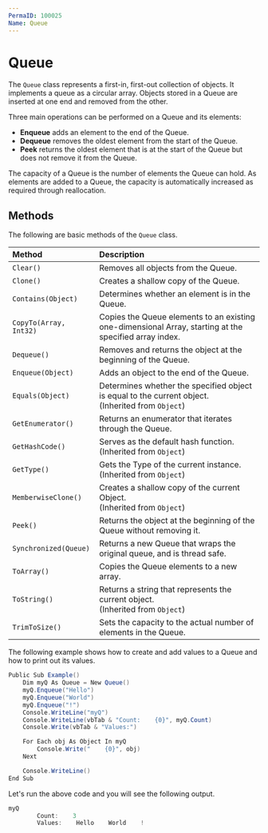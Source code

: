 ```yaml
---
PermaID: 100025
Name: Queue
---
```


# Queue

The `Queue` class represents a first-in, first-out collection of objects. It implements a queue as a circular array. Objects stored in a Queue are inserted at one end and removed from the other.

Three main operations can be performed on a Queue and its elements:

 - **Enqueue** adds an element to the end of the Queue.
 - **Dequeue** removes the oldest element from the start of the Queue.
 - **Peek** returns the oldest element that is at the start of the Queue but does not remove it from the Queue.

The capacity of a Queue is the number of elements the Queue can hold. As elements are added to a Queue, the capacity is automatically increased as required through reallocation.

## Methods

The following are basic methods of the `Queue` class. 

| Method            | Description                                                        |
| :-----------------| :------------------------------------------------------------------|
| `Clear()`        | Removes all objects from the Queue.                                |
| `Clone()`        | Creates a shallow copy of the Queue.                               |
| `Contains(Object)`      | Determines whether an element is in the Queue.             |
| `CopyTo(Array, Int32)` | Copies the Queue elements to an existing one-dimensional Array, starting at the specified array index. |
| `Dequeue()`      | Removes and returns the object at the beginning of the Queue.      |
| `Enqueue(Object)` | Adds an object to the end of the Queue.                          |
| `Equals(Object)`  | Determines whether the specified object is equal to the current object. <br> (Inherited from `Object`) |
| `GetEnumerator()` | Returns an enumerator that iterates through the Queue.           |
| `GetHashCode()`   | Serves as the default hash function. <br> (Inherited from `Object`)|
| `GetType()`       | Gets the Type of the current instance. <br> (Inherited from `Object`) |
| `MemberwiseClone()` | Creates a shallow copy of the current Object. <br> (Inherited from `Object`) |
| `Peek()`          | Returns the object at the beginning of the Queue without removing it. |
| `Synchronized(Queue)` | Returns a new Queue that wraps the original queue, and is thread safe. |
| `ToArray()`       | Copies the Queue elements to a new array.                         |
| `ToString()`      | Returns a string that represents the current object. <br> (Inherited from `Object`) |
| `TrimToSize()`    | Sets the capacity to the actual number of elements in the Queue.  |

The following example shows how to create and add values to a Queue and how to print out its values.

```csharp
Public Sub Example()
    Dim myQ As Queue = New Queue()
    myQ.Enqueue("Hello")
    myQ.Enqueue("World")
    myQ.Enqueue("!")
    Console.WriteLine("myQ")
    Console.WriteLine(vbTab & "Count:    {0}", myQ.Count)
    Console.Write(vbTab & "Values:")

    For Each obj As Object In myQ
        Console.Write("    {0}", obj)
    Next

    Console.WriteLine()
End Sub
```

Let's run the above code and you will see the following output.

```csharp
myQ
        Count:    3
        Values:    Hello    World    !
```